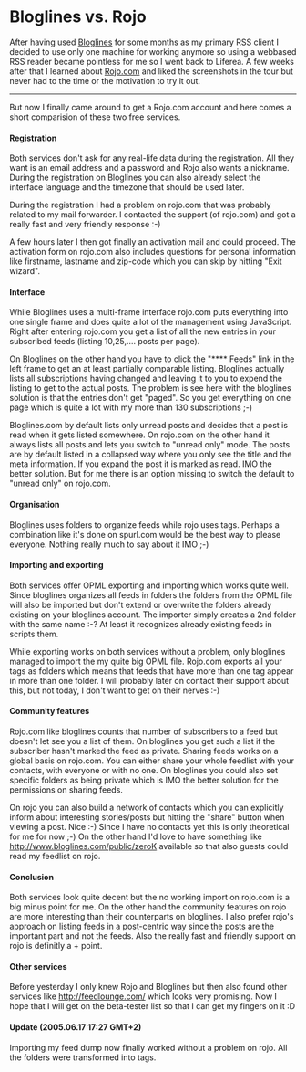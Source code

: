 # Bloglines vs. Rojo

After having used <a href="http://bloglines.com">Bloglines</a> for some months as my primary RSS client I decided to use only one machine for working anymore so using a webbased RSS reader became pointless for me so I went back to Liferea. A few weeks after that I learned about <a href="http://rojo.com">Rojo.com</a> and liked the screenshots in the tour but never had to the time or the motivation to try it out.

-------------------------------



But now I finally came around to get a Rojo.com account and here comes a short comparision of these two free services.

<h4>Registration</h4>
Both services don't ask for any real-life data during the registration. All they want is an email address and a password and Rojo also wants a nickname. During the registration on Bloglines you can also already select the interface language and the timezone that should be used later.

During the registration I had a problem on rojo.com that was probably related to my mail forwarder. I contacted the support (of rojo.com) and got a really fast and very friendly response :-)

A few hours later I then got finally an activation mail and could proceed. The activation form on rojo.com also includes questions for personal information like firstname, lastname and zip-code which you can skip by hitting "Exit wizard".

<h4>Interface</h4>
While Bloglines uses a multi-frame interface rojo.com puts everything into one single frame and does quite a lot of the management using JavaScript. Right after entering rojo.com you get a list of all the new entries in your subscribed feeds (listing 10,25,.... posts per page).

On Bloglines on the other hand you have to click the "\*\*\*\* Feeds" link in the left frame to get an at least partially comparable listing. Bloglines actually lists all subscriptions having changed and leaving it to you to expend the listing to get to the actual posts. The problem is see here with the bloglines solution is that the entries don't get "paged". So you get everything on one page which is quite a lot with my more than 130 subscriptions ;-)

Bloglines.com by default lists only unread posts and decides that a post is read when it gets listed somewhere. On rojo.com on the other hand it always lists all posts and lets you switch to "unread only" mode. The posts are by default listed in a collapsed way where you only see the title and the meta information. If you expand the post it is marked as read. IMO the better solution. But for me there is an option missing to switch the default to "unread only" on rojo.com.

<h4>Organisation</h4>
Bloglines uses folders to organize feeds while rojo uses tags. Perhaps a combination like it's done on spurl.com would be the best way to please everyone. Nothing really much to say about it IMO ;-)

<h4>Importing and exporting</h4>
Both services offer OPML exporting and importing which works quite well. Since bloglines organizes all feeds in folders the folders from the OPML file will also be imported but don't extend or overwrite the folders already existing on your bloglines account. The importer simply creates a 2nd folder with the same name :-? At least it recognizes already existing feeds in scripts them.

While exporting works on both services without a problem, only bloglines managed to import the my quite big OPML file. Rojo.com exports all your tags as folders which means that feeds that have more than one tag appear in more than one folder. I will probably later on contact their support about this, but not today, I don't want to get on their nerves :-)

<h4>Community features</h4>
Rojo.com like bloglines counts that number of subscribers to a feed but doesn't let see you a list of them. On bloglines you get such a list if the subscriber hasn't marked the feed as private. Sharing feeds works on a global basis on rojo.com. You can either share your whole feedlist with your contacts, with everyone or with no one. On bloglines you could also set specific folders as being private which is IMO the better solution for the permissions on sharing feeds.

On rojo you can also build a network of contacts which you can explicitly inform about interesting stories/posts but hitting the "share" button when viewing a post. Nice :-) Since I have no contacts yet this is only theoretical for me for now ;-) On the other hand I'd love to have something like <a href="http://www.bloglines.com/public/zeroK">http://www.bloglines.com/public/zeroK</a> available so that also guests could read my feedlist on rojo.

<h4>Conclusion</h4>
Both services look quite decent but the no working import on rojo.com is a big minus point for me. On the other hand the community features on rojo are more interesting than their counterparts on bloglines. I also prefer rojo's approach on listing feeds in a post-centric way since the posts are the important part and not the feeds. Also the really fast and friendly support on rojo is definitly a + point.

<h4>Other services</h4>
Before yesterday I only knew Rojo and Bloglines but then also found other services like <a href="http://feedlounge.com/">http://feedlounge.com/</a> which looks very promising. Now I hope that I will get on the beta-tester list so that I can get my fingers on it :D

<h4>Update (2005.06.17 17:27 GMT+2)</h4>
Importing my feed dump now finally worked without a problem on rojo. All the folders were transformed into tags.